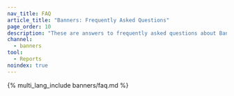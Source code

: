 ```yaml
---
nav_title: FAQ
article_title: "Banners: Frequently Asked Questions"
page_order: 10
description: "These are answers to frequently asked questions about Banners in Braze."
channel:
  - banners
tool:
  - Reports
noindex: true
---
```


{% multi_lang_include banners/faq.md %}
